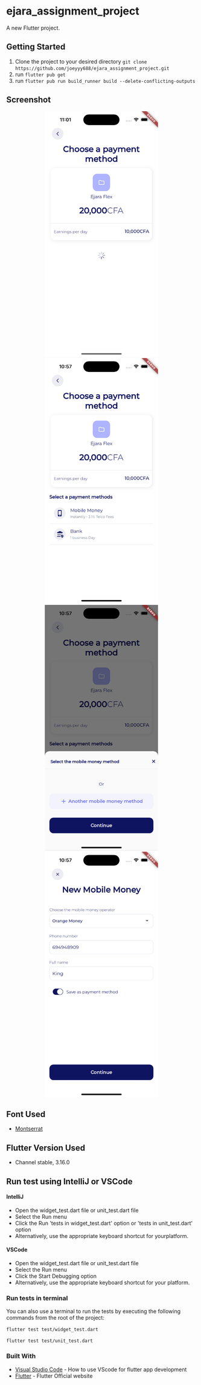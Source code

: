 # ejara_assignment_project

A new Flutter project.

## Getting Started

1. Clone the project to your desired directory `git clone https://github.com/joeyyy688/ejara_assignment_project.git`
2. run `flutter pub get`
3. run `flutter pub run build_runner build --delete-conflicting-outputs`

## Screenshot
<div align="center">
    <img src="/screenshots/image1.png" width="300px" height="650" /> 
    <img src="/screenshots/image2.png" width="300px" height="650" /> 
    <img src="/screenshots/image3.png" width="300px" height="650" /> 
    <img src="/screenshots/image4.png" width="300px" height="650" /> 
</div>

## Font Used
* [Montserrat](https://fonts.google.com/specimen/Montserrat)

## Flutter Version Used
* Channel stable, 3.16.0

## Run test using IntelliJ or VSCode
#### IntelliJ 

* Open the widget_test.dart file or unit_test.dart file
* Select the Run menu
* Click the Run 'tests in widget_test.dart' option or 'tests in unit_test.dart' option
* Alternatively, use the appropriate keyboard shortcut for yourplatform.


#### VSCode
* Open the widget_test.dart file or unit_test.dart file
* Select the Run menu
* Click the Start Debugging option
* Alternatively, use the appropriate keyboard shortcut for your platform.


### Run tests in terminal

You can also use a terminal to run the tests by executing the following commands from the root of the project:
```
flutter test test/widget_test.dart
```
```
flutter test test/unit_test.dart
```


### Built With

- [Visual Studio Code](https://docs.flutter.dev/development/tools/vs-code) - How to use VScode for flutter app development
- [Flutter](https://flutter.dev) - Flutter Official website
